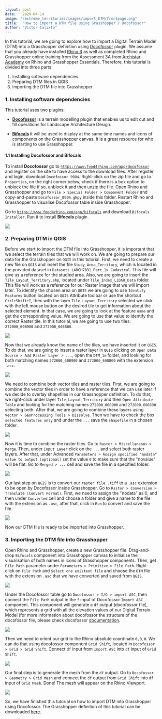 ```yaml
---
layout: post
date:   2020-04-14
image: "/extreme_territories/images/import_DTM/frontpage.png"
title:  "How to import a DTM file using Grasshopper / Docofossor"
author: "Victor Calixto"
---
```


In this tutorial, we are going to explore how to import a Digital Terrain Model (DTM) into a Grasshopper definition using [Docofossor](https://www.food4rhino.com/app/docofossor) plugin. We assume that you already have installed [Rhino 6](https://www.rhino3d.com/download) as well as completed Rhino and Grasshopper online training from the Assessment 3A from [Archistar Academy](https://academy.archistar.ai/) on Rhino and Grasshopper Essentials.
Therefore, this tutorial is divided into three parts:

1. Installing software dependencies 
1. Preparing DTM files in QGIS
1. Importing the DTM file into Grasshopper

### 1. Installing software dependencies 

This tutorial uses two plugins:

* **[Docofossor](https://www.food4rhino.com/app/docofossor)** is a terrain modelling plugin that enables us to edit cut and fill operations for Landscape Architecture Design.

* **[Bifocals](https://www.food4rhino.com/app/bifocals)** it will be used to display at the same time names and icons of components on the Grasshopper canvas. It is a great resource for who is starting to use Grasshopper.


#### 1.1 Installing Docofossor and Bifocals

To install **Docofossor** go to [`https://www.food4rhino.com/app/docofossor`](https://www.food4rhino.com/app/docofossor) and register on the site to have access to the download files. After register and login, download `Docofossor 0904`. Right-click on the zip file and go to `Properties`, on the right corner below, check if there is a box option to unblock the file if so, unblock it and then unzip the file. Open Rhino and Grasshopper and go to `File > Special Folder > Component Folder` and copy-and-paste `Docofossor_0904.ghpy` inside this folder. Restart Rhino and Grasshopper to visualise Docofossor table inside Grasshopper. 

Go to [`https://www.food4rhino.com/app/bifocals`](https://www.food4rhino.com/app/bifocals) and download `Bifocals Installer`. Run it to install **Bifocals** plugin.

![](/extreme_territories/images/import_DTM/install_docofossor.gif?raw=true)

### 2. Preparing DTM in QGIS

Before we start to import the DTM file into Grasshopper, it is important that we select the terrain tiles that we will work on. We are going to prepare our data for the Grasshopper on `QGIS` in this tutorial. 
First, we need to create a new file on `QGIS` and insert the file `Study_Area_Territory`, which is located in the provided dataset in `Datasets_LARCH7031_Part_1> Cadastral`. This file will give us a reference for the studied area. Also, we are going to insert the `Tile_Layout_Territory.shp`, located under `Tile_Index_LiDAR_Data` folder. This file will work as a reference for our Raster image that we will import later. To identify the chosen area on `QGIS` we are going to use `Identify Features` button located on `QGIS` Attribute toolbar or use the shortcut `Ctrl+Shift+I`, then with the layer `Tile_Layout_Territory` selected we click with the left mouse button on the desired tile to get information about the selected element. In that case, we are going to look at the feature `name` and get the corresponding value. We are going to use that value to identify the correct Raster tile. In this tutorial, we are going to use two tiles: `272000_608900` and `272000_608800`.

![](/extreme_territories/images/import_DTM/find_tile.gif?raw=true)

Now that we already know the name of the tiles, we have inserted it on `QGIS`. To do that, we are going to insert a raster layer in `QGIS` clicking on `Open Data Source > Add Raster Layer > ...`, open the `DTM_1m` folder, and looking for both matching names `272000_608900` and `272000_608800` with the extension `.asc`.

![](/extreme_territories/images/import_DTM/placeDEM.gif?raw=true)

We need to combine both vector tiles and raster tiles. First, we are going to combine the vector tiles in order to have a reference that we can use later if we decide to overlay shapefiles in our Grasshopper definition. To do that, we right-click under layer `Tile_Layout_Territory` and then `Open Attribute Table` and looking for the matching names `272000_608900` and `272000_608800` selecting both. After that, we are going to combine these layers using `Vector > GeoProcessing Tools > Dissolve`. Then we have to check the box `selected features only` and under the `...` save the `shapefile` in a chosen folder.

![](/extreme_territories/images/import_DTM/combine_tile.gif?raw=true)

Now it is time to combine the raster tiles. Go to `Raster > Miscellaneous > Merge`. Then, under `Input Layer` click on the `...` and select both raster layers. After that, under Advanced `Parameters > Assign specified "nodata" value to output [optional]` set the value `0` to make sure that the "novalue" will be flat. Go to `Merged > ...` cell and save the file in a specified folder. 

![](/extreme_territories/images/import_DTM/combine_DEM.gif?raw=true)

Our last step on `QGIS` is to convert our `raster file .tiff` to a `.asc` extension to be open by Docofossor inside Grasshopper. Go to `Raster > Conversion > Translate (Convert Format)`. First, we need to assign the "nodata" as 0, and then under `Converted` cell and choose a folder and give a name to the file with the extension as `.asc`, after that, click in `Run` to convert and save the file. 

![](/extreme_territories/images/import_DTM/dem_asc.gif?raw=true)

Now our DTM file is ready to be imported into Grasshopper.


### 3. Importing the DTM file into Grasshopper

Open Rhino and Grasshopper, create a new Grasshopper file. Drag-and-drop `Bifocals` component into Grasshopper canvas to initialise the visualisation of both names in icons of Grasshopper components. Then, get `File Path` parameter under  `Parameters > Primitive > File Path`. Right-click on `File Path` and `Select one existent file` and choose the `DTM` file with the extension `.asc` that we have converted and saved from `QGIS`.


![](/extreme_territories/images/import_DTM/set_path_file.gif?raw=true)

Under the Docofossor table go to `Docofossor > I/O > import ASC`, then connect the `File Path` output in the `f` input of Docofossor `Import ASC` component. This component will generate a `df` output (docofossor file), which represents a grid with all the elevation values of our Digital Terrain Model (for more information about docofossor the structure of the docofossor file, please check docofossor [documentation](https://github.com/dbt-ethz/docofossor/blob/master/DOCUMENTATION.md).


![](/extreme_territories/images/import_DTM/import_asc.gif?raw=true)

Then we need to orient our grid to the Rhino absolute coordinate `0,0,0`. We can do that using docofossor component `Grid Shift`, located in `Docofossor > Grid > Grid Shift`. Connect `df` input from `Import ASC` into `df` input of `Grid Shift`. 

![](/extreme_territories/images/import_DTM/grid_shift.gif?raw=true)

Our final step is to generate the mesh from the `df` output. Go to `Docofossor > Geometry > Grid Mesh` and connect the `df` output from `Grid Shift` into `df` input of `Grid Mesh`. Done! The mesh will appear on the Rhino Viewport.


![](/extreme_territories/images/import_DTM/grid_mesh.gif?raw=true)

So, we have finished this tutorial on how to import DTM into Grasshopper using Docofossor.
The Grasshopper definition of this tutorial can be downloaded [here](/extreme_territories/assets/import_DTM_docofossor.gh).

